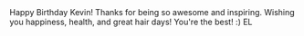 <ELISA>
Happy Birthday Kevin! Thanks for being so awesome and inspiring. Wishing you happiness, health, and great hair days! You're the best! :) EL
</ELISA>

